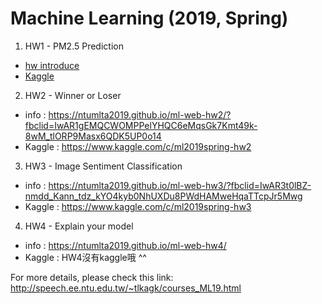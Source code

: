 # Machine Learning (2019, Spring) 

1. HW1 - PM2.5 Prediction  
- [hw introduce](https://ntumlta2019.github.io/ml-web-hw1/?fbclid=IwAR2zKdPWLVbIKGjREQmGvtK9taA0UoHHnjZIAf_3eLTzarB6e0C93ZtKI9A)
- [Kaggle](https://www.kaggle.com/c/ml2019spring-hw1)

2. HW2 - Winner or Loser  
- info : https://ntumlta2019.github.io/ml-web-hw2/?fbclid=IwAR1gEMQCWOMPPelYHQC6eMqsGk7Kmt49k-8wM_tlORP9Masx6QDK5UP0o14  
- Kaggle : https://www.kaggle.com/c/ml2019spring-hw2  

3. HW3 - Image Sentiment Classification  
- info : https://ntumlta2019.github.io/ml-web-hw3/?fbclid=IwAR3t0lBZ-nmdd_Kann_tdz_kYO4kyb0NhUXDu8PWdHAMweHqaTTcpJr5Mwg  
- Kaggle : https://www.kaggle.com/c/ml2019spring-hw3  

4. HW4 - Explain your model  
- info : https://ntumlta2019.github.io/ml-web-hw4/  
- Kaggle : HW4沒有kaggle哦 ^^  


For more details, please check this link:  
http://speech.ee.ntu.edu.tw/~tlkagk/courses_ML19.html
